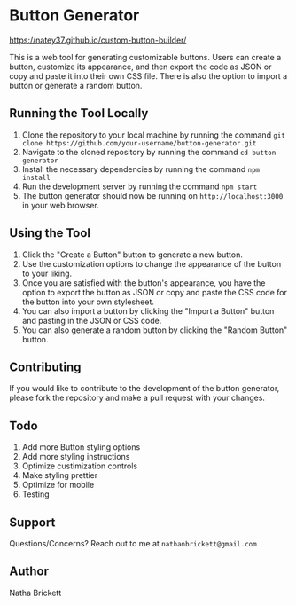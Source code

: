 # Button Generator

https://natey37.github.io/custom-button-builder/

This is a web tool for generating customizable buttons. Users can create a button, customize its appearance, and then export the code as JSON or copy and paste it into their own CSS file. There is also the option to import a button or generate a random button.

## Running the Tool Locally

1. Clone the repository to your local machine by running the command `git clone https://github.com/your-username/button-generator.git`
2. Navigate to the cloned repository by running the command `cd button-generator`
3. Install the necessary dependencies by running the command `npm install`
4. Run the development server by running the command `npm start`
5. The button generator should now be running on `http://localhost:3000` in your web browser.
## Using the Tool

1. Click the "Create a Button" button to generate a new button.
2. Use the customization options to change the appearance of the button to your liking.
3. Once you are satisfied with the button's appearance, you have the option to export the button as JSON or copy and paste the CSS code for the button into your own stylesheet.
4. You can also import a button by clicking the "Import a Button" button and pasting in the JSON or CSS code.
5. You can also generate a random button by clicking the "Random Button" button.
## Contributing

If you would like to contribute to the development of the button generator, please fork the repository and make a pull request with your changes.

## Todo
1. Add more Button styling options 
2. Add more styling instructions 
3. Optimize custimization controls
4. Make styling prettier 
5. Optimize for mobile 
6. Testing 

## Support 

Questions/Concerns? Reach out to me at `nathanbrickett@gmail.com`
## Author

Natha Brickett
